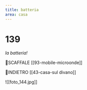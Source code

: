 ```yaml
---
title: batteria
area: casa
---
```

# 139
_la batteria!_

👣SCAFFALE [[93-mobile-microonde]]

👣INDIETRO [[43-casa-sul divano]]

![[foto_144.jpg]]
